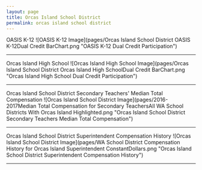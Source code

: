 ```yaml
---
layout: page
title: Orcas Island School District
permalink: orcas island school district
---
```



OASIS K-12
![OASIS K-12 Image](pages/Orcas Island School District OASIS K-12Dual Credit BarChart.png "OASIS K-12 Dual Credit Participation")

___

Orcas Island High School
![Orcas Island High School Image](pages/Orcas Island School District Orcas Island High SchoolDual Credit BarChart.png "Orcas Island High School Dual Credit Participation")

___

Orcas Island School District Secondary Teachers' Median Total Compensation
![Orcas Island School District Image](pages/2016-2017Median Total Compensation for Secondary TeachersAll WA School Districts With Orcas Island Highlighted.png "Orcas Island School District Secondary Teachers Median Total Compensation")

___

Orcas Island School District Superintendent Compensation History
![Orcas Island School District Image](pages/WA School District Compensation History for Orcas Island Superintendent ConstantDollars.png "Orcas Island School District Superintendent Compensation History")

___

